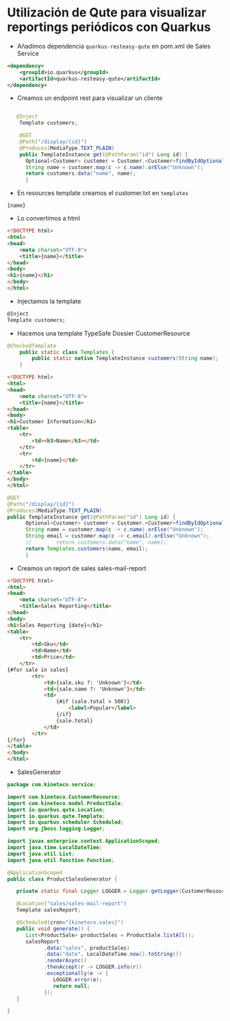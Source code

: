 # Utilización de Qute para visualizar reportings periódicos con Quarkus

* Añadimos dependencia `quarkus-resteasy-qute` en pom.xml de Sales Service
```xml
<dependency>
    <groupId>io.quarkus</groupId>
    <artifactId>quarkus-resteasy-qute</artifactId>
</dependency>
```

* Creamos un endpoint rest para visualizar un cliente
```java

   @Inject
    Template customers;

    @GET
    @Path("/display/{id}")
    @Produces(MediaType.TEXT_PLAIN)
    public TemplateInstance get(@PathParam("id") Long id) {
      Optional<Customer> customer = Customer.<Customer>findByIdOptional(id);
      String name = customer.map(c -> c.name).orElse("Unknown");
      return customers.data("name", name);
      }
```

* En resources template creamos el customer.txt en `templates`
```text
{name}
```
* Lo convertimos a html
```html
<!DOCTYPE html>
<html>
<head>
    <meta charset="UTF-8">
    <title>{name}</title>
</head>
<body>
<h1>{name}</h1>
</body>
</html>
```

* Injectamos la template
```html
@Inject
Template customers;
```

* Hacemos una template TypeSafe Dossier CustomerResource

```java
@CheckedTemplate
    public static class Templates {
        public static native TemplateInstance customers(String name);
    }
```

```html
<!DOCTYPE html>
<html>
<head>
    <meta charset="UTF-8">
    <title>{name}</title>
</head>
<body>
<h1>Customer Information</h1>
<table>
    <tr>
        <td><h3>Name</h3></td>
    </tr>
    <tr>
        <td>{name}</td>
    </tr>
</table>
</body>
</html>
```

```java
@GET
@Path("/display/{id}")
@Produces(MediaType.TEXT_PLAIN)
public TemplateInstance get(@PathParam("id") Long id) {
      Optional<Customer> customer = Customer.<Customer>findByIdOptional(id);
      String name = customer.map(c -> c.name).orElse("Unknown");
      String email = customer.map(c -> c.email).orElse("Unknown");
      //        return customers.data("name", name);
      return Templates.customers(name, email);
      }
```

* Creamos un report de sales sales-mail-report

```html
<!DOCTYPE html>
<html>
<head>
    <meta charset="UTF-8">
    <title>Sales Reporting</title>
</head>
<body>
<h1>Sales Reporting {date}</h1>
<table>
    <tr>
        <td>Sku</td>
        <td>Name</td>
        <td>Price</td>
    </tr>
{#for sale in sales}
        <tr>
            <td>{sale.sku ?: 'Unknown'}</td>
            <td>{sale.name ?: 'Unknown'}</td>
            <td>
                {#if (sale.total > 500)}
                    <label>Popular</label>
                {/if}
                {sale.total}
            </td>
        </tr>
{/for}
</table>
</body>
</html>
```

* SalesGenerator
```java
package com.kineteco.service;

import com.kineteco.CustomerResource;
import com.kineteco.model.ProductSale;
import io.quarkus.qute.Location;
import io.quarkus.qute.Template;
import io.quarkus.scheduler.Scheduled;
import org.jboss.logging.Logger;

import javax.enterprise.context.ApplicationScoped;
import java.time.LocalDateTime;
import java.util.List;
import java.util.function.Function;

@ApplicationScoped
public class ProductSalesGenerator {

   private static final Logger LOGGER = Logger.getLogger(CustomerResource.class);

   @Location("sales/sales-mail-report")
   Template salesReport;

   @Scheduled(cron="{kineteco.sales}")
   public void generate() {
      List<ProductSale> productSales = ProductSale.listAll();
      salesReport
            .data("sales", productSales)
            .data("date", LocalDateTime.now().toString())
            .renderAsync()
            .thenAccept(r -> LOGGER.info(r))
            .exceptionally(e -> {
               LOGGER.error(e);
               return null;
            });
   }

}

```